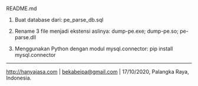 README.md

1. Buat database dari: pe_parse_db.sql

2. Rename 3 file menjadi ekstensi aslinya: dump-pe.exe; dump-pe.so; pe-parse.dll

3. Menggunakan Python dengan modul mysql.connector: pip install mysql.connector

----

http://hanyajasa.com | bekabeipa@gmail.com | 17/10/2020, Palangka Raya, Indonesia.
